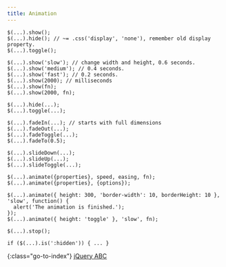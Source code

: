 ```yaml
---
title: Animation
---
```


    $(...).show();
    $(...).hide(); // ~= .css('display', 'none'), remember old display property.
    $(...).toggle();

    $(...).show('slow'); // change width and height, 0.6 seconds.
    $(...).show('medium'); // 0.4 seconds.
    $(...).show('fast'); // 0.2 seconds.
    $(...).show(2000); // milliseconds
    $(...).show(fn);
    $(...).show(2000, fn);

    $(...).hide(...);
    $(...).toggle(...);

    $(...).fadeIn(...); // starts with full dimensions
    $(...).fadeOut(...);
    $(...).fadeToggle(...);
    $(...).fadeTo(0.5);

    $(...).slideDown(...);
    $(...).slideUp(...);
    $(...).slideToggle(...);

    $(...).animate({properties}, speed, easing, fn);
    $(...).animate({properties}, {options});

    $(...).animate({ height: 300, 'border-width': 10, borderHeight: 10 }, 'slow', function() {
      alert('The animation is finished.');
    });
    $(...).animate({ height: 'toggle' }, 'slow', fn);

    $(...).stop();

    if ($(...).is(':hidden')) { ... }


{:class="go-to-index"}
[jQuery ABC](index)
